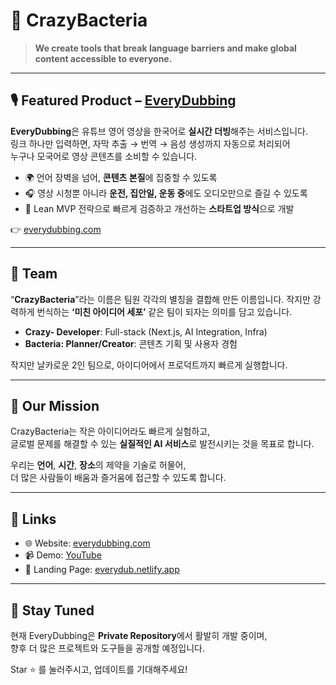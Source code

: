 # 🦠 CrazyBacteria

> **We create tools that break language barriers and make global content accessible to everyone.**

---

## 🎙 Featured Product – [EveryDubbing](https://everydubbing.com)

**EveryDubbing**은 유튜브 영어 영상을 한국어로 **실시간 더빙**해주는 서비스입니다.  
링크 하나만 입력하면, 자막 추출 → 번역 → 음성 생성까지 자동으로 처리되어  
누구나 모국어로 영상 콘텐츠를 소비할 수 있습니다.

- 🌍 언어 장벽을 넘어, **콘텐츠 본질**에 집중할 수 있도록
- 🎧 영상 시청뿐 아니라 **운전, 집안일, 운동 중**에도 오디오만으로 즐길 수 있도록
- 🚀 Lean MVP 전략으로 빠르게 검증하고 개선하는 **스타트업 방식**으로 개발

👉 [everydubbing.com](https://everydubbing.com)

---

## 👥 Team
“**CrazyBacteria**”라는 이름은 팀원 각각의 별칭을 결합해 만든 이름입니다. 
작지만 강력하게 번식하는 **‘미친 아이디어 세포’** 같은 팀이 되자는 의미를 담고 있습니다.  

- **Crazy- Developer**: Full-stack (Next.js, AI Integration, Infra)
- **Bacteria: Planner/Creator**: 콘텐츠 기획 및 사용자 경험

작지만 날카로운 2인 팀으로, 아이디어에서 프로덕트까지 빠르게 실행합니다.

---

## 📌 Our Mission

CrazyBacteria는 작은 아이디어라도 빠르게 실험하고,  
글로벌 문제를 해결할 수 있는 **실질적인 AI 서비스**로 발전시키는 것을 목표로 합니다.  

우리는 **언어**, **시간**, **장소**의 제약을 기술로 허물어,  
더 많은 사람들이 배움과 즐거움에 접근할 수 있도록 합니다.

---

## 🔗 Links

- 🌐 Website: [everydubbing.com](https://everydubbing.com)  
- 📹 Demo: [YouTube](https://www.youtube.com/watch?v=Wd4STDUNOrw&list=TLGGhk1RAdwo8qgxOTA2MjAyNQ)  
- 📄 Landing Page: [everydub.netlify.app](https://everydub.netlify.app)

---

## 📣 Stay Tuned

현재 EveryDubbing은 **Private Repository**에서 활발히 개발 중이며,  
향후 더 많은 프로젝트와 도구들을 공개할 예정입니다.  

Star ⭐ 를 눌러주시고, 업데이트를 기대해주세요!
